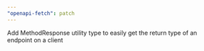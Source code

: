 ```yaml
---
"openapi-fetch": patch
---
```


Add MethodResponse utility type to easily get the return type of an endpoint on a client
